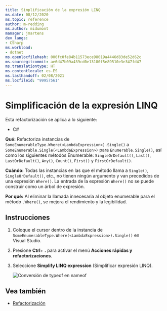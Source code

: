 ```yaml
---
title: Simplificación de la expresión LINQ
ms.date: 08/12/2020
ms.topic: reference
author: m-redding
ms.author: midumont
manager: jmartens
dev_langs:
- CSharp
ms.workload:
- dotnet
ms.openlocfilehash: 006fc0fe84b11573ece98019a4446d83de52d62c
ms.sourcegitcommit: ae6d47b09a439cd0e13180f5e89510e3e347fd47
ms.translationtype: HT
ms.contentlocale: es-ES
ms.lasthandoff: 02/08/2021
ms.locfileid: "99957561"
---
```

# <a name="simplify-linq-expression"></a>Simplificación de la expresión LINQ

Esta refactorización se aplica a lo siguiente:

- C#

**Qué:** Refactoriza instancias de `SomeEnumerableType.Where(<LambdaExpression>).Single()` a `SomeEnumerable.Single(<LambdaExpression>)` para `Enumerable.Single()`, así como los siguientes métodos Enumerable: `SingleOrDefault()`, `Last()`, `LastOrDefault()`, `Any()`, `Count()`, `First()` y `FirstOrDefault()`.

**Cuándo:**  Todas las instancias en las que el método llama a `Single()`, `SingleOrDefault()`, etc., no tienen ningún argumento y van precedidos de una expresión `Where()`. La entrada de la expresión `Where()` no se puede construir como un árbol de expresión.

**Por qué:** Al eliminar la llamada innecesaria al objeto enumerable para el método `.Where()`, se mejora el rendimiento y la legibilidad.

## <a name="how-to"></a>Instrucciones

1. Coloque el cursor dentro de la instancia de `SomeEnumerableType.Where(<LambdaExpression>).Single()` en Visual Studio.
2. Presione **Ctrl**+ **.** para activar el menú **Acciones rápidas y refactorizaciones**.
3. Seleccione **Simplify LINQ expression** (Simplificar expresión LINQ).

   ![Conversión de typeof en nameof](media/simplify-linq-expression.png)

## <a name="see-also"></a>Vea también

- [Refactorización](../refactoring-in-visual-studio.md)

